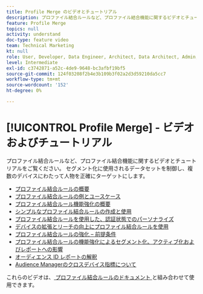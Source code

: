 ```yaml
---
title: Profile Merge のビデオとチュートリアル
description: プロファイル結合ルールなど、プロファイル結合機能に関するビデオとチュートリアルをご覧ください。 セグメント化に使用されるデータセットを制御し、複数のデバイスにわたって人物を正確にターゲットにします。
feature: Profile Merge
topics: null
activity: understand
doc-type: feature video
team: Technical Marketing
kt: null
role: User, Developer, Data Engineer, Architect, Data Architect, Admin, Leader
level: Intermediate
exl-id: c3742871-a52c-4de9-9648-bc3afbf19bf5
source-git-commit: 124f03208f2b4e3b109b3f02a2d3d59210da5cc7
workflow-type: tm+mt
source-wordcount: '152'
ht-degree: 0%

---
```


# [!UICONTROL Profile Merge] - ビデオおよびチュートリアル

プロファイル結合ルールなど、プロファイル結合機能に関するビデオとチュートリアルをご覧ください。 セグメント化に使用されるデータセットを制御し、複数のデバイスにわたって人物を正確にターゲットにします。

* [プロファイル結合ルールの概要](overview-of-profile-merge-rules.md)
* [プロファイル結合ルールの例とユースケース](profile-merge-rule-examples-and-use-cases.md)
* [プロファイル結合ルール機能強化の概要](overview-of-profile-merge-rule-enhancements.md)
* [シンプルなプロファイル結合ルールの作成と使用](creating-and-using-simple-profile-merge-rules.md)
* [プロファイル結合ルールを使用した、認証状態でのパーソナライズ](using-profile-merge-rules-to-personalize-in-an-authenticated-state.md)
* [デバイスの拡張とリーチの向上にプロファイル結合ルールを使用](using-profile-merge-rules-for-device-extension-and-increased-reach.md)
* [プロファイル結合ルールの強化 – 前提条件](profile-merge-rule-enhancements-pre-requisites.md)
* [プロファイル結合ルールの機能強化によるセグメント化、アクティブ化およびレポートへの影響](how-profile-merge-rule-enhancements-impact-segmentation-activation-and-reporting.md)
* [オーディエンス ID レポートの解釈](interpret-audience-identity-reporting.md)
* [Audience Managerのクロスデバイス指標について](understanding-cross-device-metrics-in-audience-manager.md)

これらのビデオは、[ プロファイル結合ルールのドキュメント ](https://experienceleague.adobe.com/docs/audience-manager/user-guide/features/profile-merge-rules/merge-rules-overview.html) と組み合わせて使用できます。
